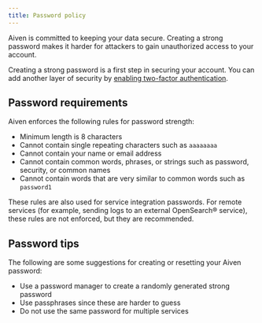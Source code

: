 ```yaml
---
title: Password policy
---
```


Aiven is committed to keeping your data secure. Creating a strong
password makes it harder for attackers to gain unauthorized access to
your account.

Creating a strong password is a first step in securing your account. You
can add another layer of security by
[enabling two-factor authentication](/docs/platform/howto/user-2fa).

## Password requirements

Aiven enforces the following rules for password strength:

-   Minimum length is 8 characters
-   Cannot contain single repeating characters such as `aaaaaaaa`
-   Cannot contain your name or email address
-   Cannot contain common words, phrases, or strings such as password,
    security, or common names
-   Cannot contain words that are very similar to common words such as
    `password1`

These rules are also used for service integration passwords. For remote
services (for example, sending logs to an external OpenSearch® service),
these rules are not enforced, but they are recommended.

## Password tips

The following are some suggestions for creating or resetting your Aiven
password:

-   Use a password manager to create a randomly generated strong
    password
-   Use passphrases since these are harder to guess
-   Do not use the same password for multiple services
